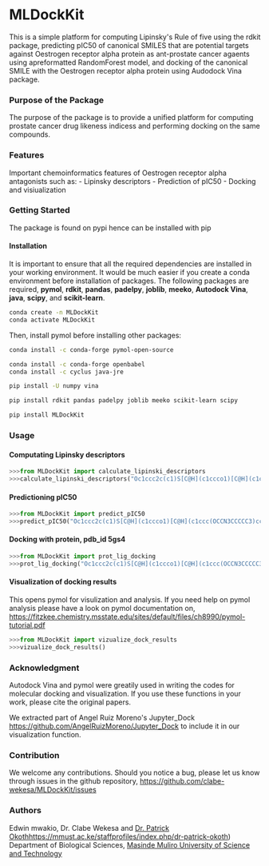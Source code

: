# MLDockKit
This is a simple platform for computing Lipinsky's Rule of five using the rdkit package, predicting pIC50 of canonical SMILES that are potential targets against Oestrogen receptor alpha protein as ant-prostate cancer agaents using apreformatted RandomForest model, and docking of the canonical SMILE with the Oestrogen receptor alpha protein using Audodock Vina package. 
### Purpose of the Package
The purpose of the package is to provide a unified platform for computing prostate cancer drug likeness indicess and performing docking on the same compounds. 
### Features
Important chemoinformatics features of Oestrogen receptor alpha antagonists such as:
    - Lipinsky descriptors
    - Prediction of pIC50
    - Docking and visiualization 
### Getting Started
The package is found on pypi hence can be installed with pip

#### Installation
It is important to ensure that all the required dependencies are installed in your working environment. It would be much easier if you create a conda environment before installation of packages. The following packages are required, **pymol**, **rdkit**, **pandas**, **padelpy**, **joblib**, **meeko**, **Autodock Vina**, **java**, **scipy**, and **scikit-learn**.
```bash
conda create -n MLDockKit
conda activate MLDockKit
```
Then, install pymol before installing other packages:
```bash
conda install -c conda-forge pymol-open-source

conda install -c conda-forge openbabel
conda install -c cyclus java-jre

pip install -U numpy vina

pip install rdkit pandas padelpy joblib meeko scikit-learn scipy

pip install MLDockKit
```

### Usage
#### Computating Lipinsky descriptors
```python
>>>from MLDockKit import calculate_lipinski_descriptors
>>>calculate_lipinski_descriptors("Oc1ccc2c(c1)S[C@H](c1ccco1)[C@H](c1ccc(OCCN3CCCCC3)cc1)O2")
```
#### Predictioning pIC50
```python
>>>from MLDockKit import predict_pIC50
>>>predict_pIC50("Oc1ccc2c(c1)S[C@H](c1ccco1)[C@H](c1ccc(OCCN3CCCCC3)cc1)O2")
```
#### Docking with protein, pdb_id 5gs4
```python
>>>from MLDockKit import prot_lig_docking
>>>prot_lig_docking("Oc1ccc2c(c1)S[C@H](c1ccco1)[C@H](c1ccc(OCCN3CCCCC3)cc1)O2")
```
#### Visualization of docking results
This opens pymol for visulization and analysis. If you need help on pymol analysis please have a look on pymol documentation on, [<https://fitzkee.chemistry.msstate.edu/sites/default/files/ch8990/pymol-tutorial.pdf>](guide)
```python
>>>from MLDockKit import vizualize_dock_results
>>>vizualize_dock_results()
```

### Acknowledgment
Autodock Vina and pymol were greatily used in writing the codes for molecular docking and visualization. If you use these functions in your work, please cite the original papers.

We extracted part of Angel Ruiz Moreno's Jupyter_Dock [<https://github.com/AngelRuizMoreno/Jupyter_Dock>](Jupyter_Dock) to include it in our visualization function. 

### Contribution
We welcome any contributions. Should you notice a bug, please let us know through issues in the github repository, [<https://github.com/clabe-wekesa/MLDockKit/issues>](issues)


### Authors
Edwin mwakio, Dr. Clabe Wekesa and [Dr. Patrick Okoth](https://mmust.ac.ke/staffprofiles/index.php/dr-patrick-okoth)https://mmust.ac.ke/staffprofiles/index.php/dr-patrick-okoth) 
Department of Biological Sciences, [Masinde Muliro University of Science and Technology](https://www.mmust.ac.ke/)
 
